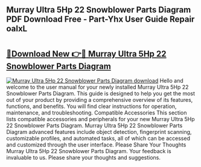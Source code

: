 ## Murray Ultra 5Hp 22 Snowblower Parts Diagram PDF Download Free - Part-Yhx User Guide Repair oaIxL

# <h2><a href="http://dfmtbl.blite.top/?on=Murray+Ultra+5Hp+22+Snowblower+Parts+Diagram">🔗Download New 👉🔴 Murray Ultra 5Hp 22 Snowblower Parts Diagram</a></h2>

[![Murray Ultra 5Hp 22 Snowblower Parts Diagram download](https://i.imgur.com/lujVjoI.png)](http://dfmtbl.blite.top/?on=Murray+Ultra+5Hp+22+Snowblower+Parts+Diagram)
Hello and welcome to the user manual for your newly installed Murray Ultra 5Hp 22 Snowblower Parts Diagram. This guide is designed to help you get the most out of your product by providing a comprehensive overview of its features, functions, and benefits. You will find clear instructions for operation, maintenance, and troubleshooting. Compatible Accessories This section lists compatible accessories and peripherals for your new Murray Ultra 5Hp 22 Snowblower Parts Diagram. Murray Ultra 5Hp 22 Snowblower Parts Diagram advanced features include object detection, fingerprint scanning, customizable profiles, and automated tasks, all of which can be accessed and customized through the user interface. Please Share Your Thoughts Murray Ultra 5Hp 22 Snowblower Parts Diagram. Your feedback is invaluable to us. Please share your thoughts and suggestions.
